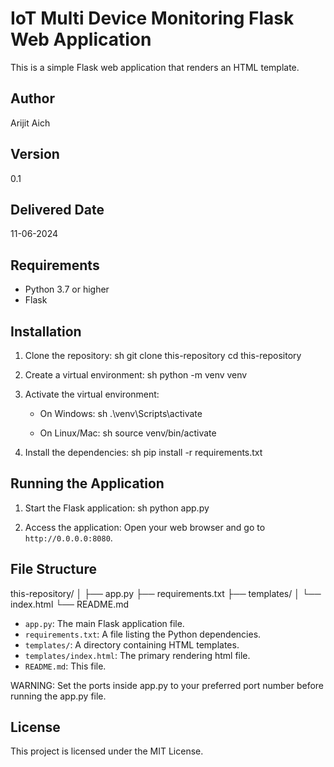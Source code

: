 # IoT Multi Device Monitoring Flask Web Application

This is a simple Flask web application that renders an HTML template.

## Author

Arijit Aich

## Version

0.1

## Delivered Date

11-06-2024

## Requirements

- Python 3.7 or higher
- Flask

## Installation

1. Clone the repository:
   sh
   git clone this-repository
   cd this-repository
   

2. Create a virtual environment:
   sh
   python -m venv venv
   

3. Activate the virtual environment:
   - On Windows:
     sh
     .\venv\Scripts\activate
     
   - On Linux/Mac:
     sh
     source venv/bin/activate
     

4. Install the dependencies:
   sh
   pip install -r requirements.txt
   

## Running the Application

1. Start the Flask application:
   sh
   python app.py
   

2. Access the application:
   Open your web browser and go to `http://0.0.0.0:8080`.

## File Structure


this-repository/
│
├── app.py
├── requirements.txt
├── templates/
│   └── index.html
└── README.md


- `app.py`: The main Flask application file.
- `requirements.txt`: A file listing the Python dependencies.
- `templates/`: A directory containing HTML templates.
- `templates/index.html`: The primary rendering html file.
- `README.md`: This file.

WARNING: Set the ports inside app.py to your preferred port number before running the app.py file.

## License

This project is licensed under the MIT License.


